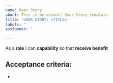 ```yaml
---
name: User Story
about: This is my default User Story template
title: 'USER STORY: <TITLE>'
labels: ''
assignees: ''

---
```


As a **role** I can **capability** so that **receive benefit**
  
Acceptance criteria:
  -
  -
